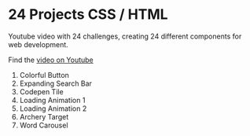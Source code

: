 # 24 Projects CSS / HTML

Youtube video with 24 challenges, creating 24 different components for web development. 

Find the [video on Youtube](https://youtu.be/TzuWIHGFKCQ?feature=shared)

1. Colorful Button
2. Expanding Search Bar
3. Codepen Tile
4. Loading Animation 1
5. Loading Animation 2
6. Archery Target
7. Word Carousel
